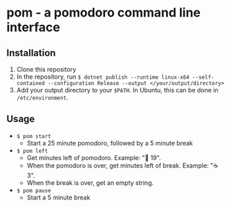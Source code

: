 # pom - a pomodoro command line interface

## Installation
1. Clone this repository
2. In the repository, run `$ dotnet publish --runtime linux-x64 --self-contained --configuration Release --output </your/output/directory>`
3. Add your output directory to your `$PATH`. In Ubuntu, this can be done in `/etc/environment`.

## Usage
- `$ pom start`
    - Start a 25 minute pomodoro, followed by a 5 minute break
- `$ pom left`
    - Get minutes left of pomodoro. Example: "🍅 19".
    - When the pomodoro is over, get minutes left of break. Example: "☕ 3".
    - When the break is over, get an empty string.
- `$ pom pause`
    - Start a 5 minute break
